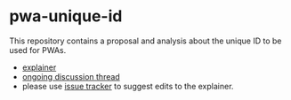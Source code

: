 # pwa-unique-id
This repository contains a proposal and analysis about the unique ID to be used for PWAs. 

- [explainer](explainers.md)
- [ongoing discussion thread](https://github.com/w3c/manifest/issues/586)
- please use [issue tracker](https://github.com/philloooo/pwa-unique-id/issues) to suggest edits to the explainer.